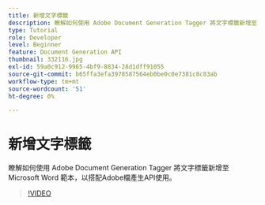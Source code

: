 ```yaml
---
title: 新增文字標籤
description: 瞭解如何使用 Adobe Document Generation Tagger 將文字標籤新增至 Microsoft Word 範本，以搭配 Adobe 產生檔API
type: Tutorial
role: Developer
level: Beginner
feature: Document Generation API
thumbnail: 332116.jpg
exl-id: 59a0c912-9965-4bf9-8834-28d1dff91055
source-git-commit: b65ffa3efa3978587564eb0be0c0e7381c8c83ab
workflow-type: tm+mt
source-wordcount: '51'
ht-degree: 0%

---
```


# 新增文字標籤

瞭解如何使用 Adobe Document Generation Tagger 將文字標籤新增至 Microsoft Word 範本，以搭配Adobe檔產生API使用。

>[!VIDEO](https://video.tv.adobe.com/v/332116?hidetitle=true)
